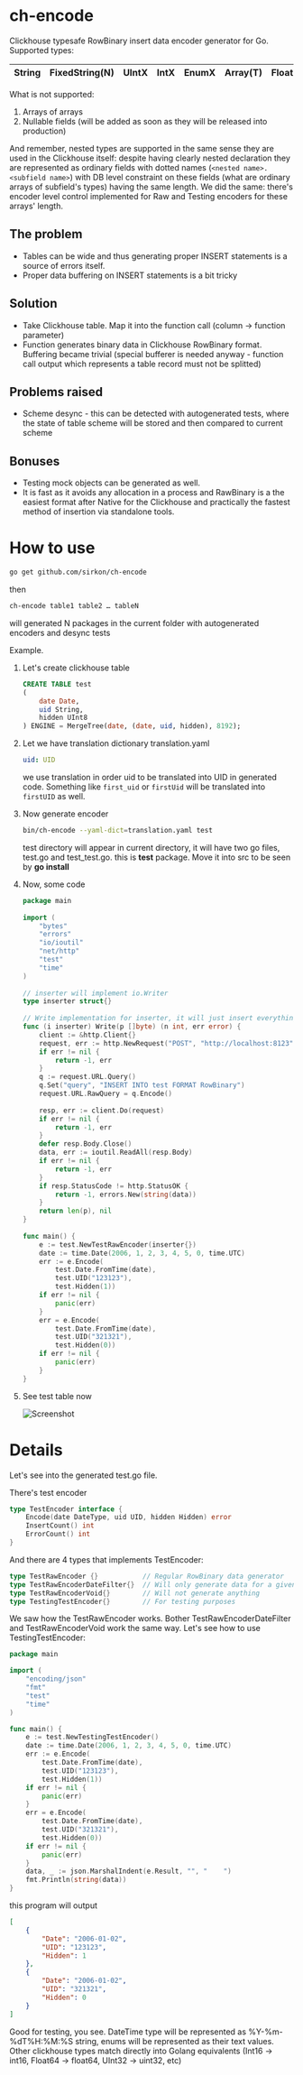 # ch-encode
Clickhouse typesafe RowBinary insert data encoder generator for Go. Supported types:

String | FixedString(N) | UIntX | IntX | EnumX | Array(T)|FloatX|Nested
-------|----------------|-------|------|-------|---------|------|------

What is not supported:
1. Arrays of arrays
2. Nullable fields (will be added as soon as they will be released into production)

And remember, nested types are supported in the same sense they are used in the Clickhouse itself: despite having clearly 
nested declaration they are represented as ordinary fields with dotted names (`<nested name>.<subfield name>`) with DB level
constraint on these fields (what are ordinary arrays of subfield's types) having the same length. We did the same: there's encoder level control implemented for Raw and Testing encoders for these arrays' length.

## The problem
* Tables can be wide and thus generating proper INSERT statements is a source of errors itself.
* Proper data buffering on INSERT statements is a bit tricky

## Solution
* Take Clickhouse table. Map it into the function call (column → function parameter)
* Function generates binary data in Clickhouse RowBinary format. Buffering became trivial (special bufferer is needed anyway - 
function call output which represents a table record must not be splitted)

## Problems raised
* Scheme desync - this can be detected with autogenerated tests, where the state of table scheme will be stored and then compared to current scheme

## Bonuses
* Testing mock objects can be generated as well.
* It is fast as it avoids any allocation in a process and RawBinary is a the easiest format after Native for the Clickhouse and practically the fastest method of insertion via standalone tools.


# How to use
```bash
go get github.com/sirkon/ch-encode
```
then
```bash
ch-encode table1 table2 … tableN
```
will generated N packages in the current folder with autogenerated encoders and desync tests

Example.

1. Let's create clickhouse table
    ```sql
    CREATE TABLE test
    (
        date Date, 
        uid String, 
        hidden UInt8
    ) ENGINE = MergeTree(date, (date, uid, hidden), 8192);
    ```
2. Let we have translation dictionary translation.yaml
    ```yaml
    uid: UID
    ```
    we use translation in order uid to be translated into UID in generated code. Something like
    `first_uid` or `firstUid` will be translated into `firstUID` as well.
3. Now generate encoder
    ```bash
    bin/ch-encode --yaml-dict=translation.yaml test
    ```
    test directory will appear in current directory, it will have two go files, test.go and test_test.go.
    this is **test** package. Move it into src to be seen by **go install**
 4. Now, some code
    ```go
    package main
     
    import (
     	"bytes"
     	"errors"
     	"io/ioutil"
     	"net/http"
     	"test"
     	"time"
    )
     
    // inserter will implement io.Writer
    type inserter struct{}
     
    // Write implementation for inserter, it will just insert everything it got into clickhouse table `test` as RowBinary data
    func (i inserter) Write(p []byte) (n int, err error) {
     	client := &http.Client{}
     	request, err := http.NewRequest("POST", "http://localhost:8123", bytes.NewBuffer(p))
     	if err != nil {
     		return -1, err
     	}
     	q := request.URL.Query()
     	q.Set("query", "INSERT INTO test FORMAT RowBinary")
     	request.URL.RawQuery = q.Encode()
     
     	resp, err := client.Do(request)
     	if err != nil {
     		return -1, err
     	}
     	defer resp.Body.Close()
     	data, err := ioutil.ReadAll(resp.Body)
     	if err != nil {
     		return -1, err
     	}
     	if resp.StatusCode != http.StatusOK {
     		return -1, errors.New(string(data))
     	}
     	return len(p), nil
    }
     
    func main() {
     	e := test.NewTestRawEncoder(inserter{})
     	date := time.Date(2006, 1, 2, 3, 4, 5, 0, time.UTC)
     	err := e.Encode(
     		test.Date.FromTime(date),
     		test.UID("123123"),
     		test.Hidden(1))
     	if err != nil {
     		panic(err)
     	}
     	err = e.Encode(
     		test.Date.FromTime(date),
     		test.UID("321321"),
     		test.Hidden(0))
     	if err != nil {
     		panic(err)
     	}
    }
    ```
5. See test table now

    ![Screenshot](screenshot.png)
    
# Details
Let's see into the generated test.go file.

There's test encoder
```go
type TestEncoder interface {
	Encode(date DateType, uid UID, hidden Hidden) error
	InsertCount() int
	ErrorCount() int
}
```

And there are 4 types that implements TestEncoder:
```go
type TestRawEncoder {}           // Regular RowBinary data generator
type TestRawEncoderDateFilter{}  // Will only generate data for a given date
type TestRawEncoderVoid{}        // Will not generate anything
type TestingTestEncoder{}        // For testing purposes
```

We saw how the TestRawEncoder works. Bother TestRawEncoderDateFilter and TestRawEncoderVoid work the same way. Let's see how to use TestingTestEncoder:
```go
package main

import (
	"encoding/json"
	"fmt"
	"test"
	"time"
)

func main() {
	e := test.NewTestingTestEncoder()
	date := time.Date(2006, 1, 2, 3, 4, 5, 0, time.UTC)
	err := e.Encode(
		test.Date.FromTime(date),
		test.UID("123123"),
		test.Hidden(1))
	if err != nil {
		panic(err)
	}
	err = e.Encode(
		test.Date.FromTime(date),
		test.UID("321321"),
		test.Hidden(0))
	if err != nil {
		panic(err)
	}
	data, _ := json.MarshalIndent(e.Result, "", "    ")
	fmt.Println(string(data))
}
```
this program will output
```json
[
    {
        "Date": "2006-01-02",
        "UID": "123123",
        "Hidden": 1
    },
    {
        "Date": "2006-01-02",
        "UID": "321321",
        "Hidden": 0
    }
]
```
Good for testing, you see. 
DateTime type will be represented as %Y-%m-%dT%H:%M:%S string, enums will be represented as their text values. Other clickhouse types match directly into Golang equivalents (Int16 -> int16, Float64 -> float64, UInt32 -> uint32, etc)
